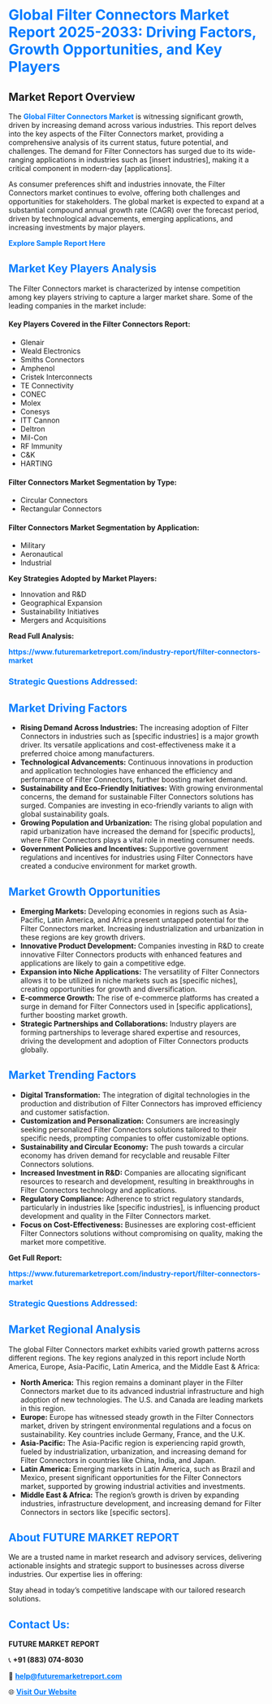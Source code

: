<h1 style="color: #007BFF;">Global Filter Connectors Market Report 2025-2033: Driving Factors, Growth Opportunities, and Key Players</h1>

<section id="overview">
<h2>Market Report Overview</h2>
<p>The <a href="https://www.futuremarketreport.com/industry-report/filter-connectors-market" style="color: #007BFF; text-decoration: none;"><strong>Global Filter Connectors Market</strong></a> is witnessing significant growth, driven by increasing demand across various industries. This report delves into the key aspects of the Filter Connectors market, providing a comprehensive analysis of its current status, future potential, and challenges. The demand for Filter Connectors has surged due to its wide-ranging applications in industries such as [insert industries], making it a critical component in modern-day [applications].</p>
<p>As consumer preferences shift and industries innovate, the Filter Connectors market continues to evolve, offering both challenges and opportunities for stakeholders. The global market is expected to expand at a substantial compound annual growth rate (CAGR) over the forecast period, driven by technological advancements, emerging applications, and increasing investments by major players.</p>
</section>

<section id="overview">
<p><a href="https://www.futuremarketreport.com/request-sample/reportId=81502" style="color: #007BFF; text-decoration: none;"><strong>Explore Sample Report Here</strong></a></p>
</section>

<section id="key-players">
<h2 style="color: #007BFF;">Market Key Players Analysis</h2>
<p>The Filter Connectors market is characterized by intense competition among key players striving to capture a larger market share. Some of the leading companies in the market include:</p>
<h4>Key Players Covered in the Filter Connectors Report:</h4>
<ul><li>Glenair</li><li>Weald Electronics</li><li>Smiths Connectors</li><li>Amphenol</li><li>Cristek Interconnects</li><li>TE Connectivity</li><li>CONEC</li><li>Molex</li><li>Conesys</li><li>ITT Cannon</li><li>Deltron</li><li>Mil-Con</li><li>RF Immunity</li><li>C&amp;K</li><li>HARTING</li></ul>
<h4>Filter Connectors Market Segmentation by Type:</h4>
<ul><li>Circular Connectors</li><li>Rectangular Connectors</li></ul>

<h4>Filter Connectors Market Segmentation by Application:</h4>
<ul><li>Military</li><li>Aeronautical</li><li>Industrial</li></ul>
<p><strong>Key Strategies Adopted by Market Players:</strong></p>
<ul>
<li>Innovation and R&D</li>
<li>Geographical Expansion</li>
<li>Sustainability Initiatives</li>
<li>Mergers and Acquisitions</li>
</ul>
</section>

<section>
<p><strong>Read Full Analysis: </strong></p><a href="https://www.futuremarketreport.com/industry-report/filter-connectors-market" style="color: #007BFF; text-decoration: none;"><strong>https://www.futuremarketreport.com/industry-report/filter-connectors-market</strong></a>
<h3 style="color: #007BFF;">Strategic Questions Addressed:</h3>
</section>

<section id="driving-factors">
<h2 style="color: #007BFF;">Market Driving Factors</h2>
<ul>
<li><strong>Rising Demand Across Industries:</strong> The increasing adoption of Filter Connectors in industries such as [specific industries] is a major growth driver. Its versatile applications and cost-effectiveness make it a preferred choice among manufacturers.</li>
<li><strong>Technological Advancements:</strong> Continuous innovations in production and application technologies have enhanced the efficiency and performance of Filter Connectors, further boosting market demand.</li>
<li><strong>Sustainability and Eco-Friendly Initiatives:</strong> With growing environmental concerns, the demand for sustainable Filter Connectors solutions has surged. Companies are investing in eco-friendly variants to align with global sustainability goals.</li>
<li><strong>Growing Population and Urbanization:</strong> The rising global population and rapid urbanization have increased the demand for [specific products], where Filter Connectors plays a vital role in meeting consumer needs.</li>
<li><strong>Government Policies and Incentives:</strong> Supportive government regulations and incentives for industries using Filter Connectors have created a conducive environment for market growth.</li>
</ul>
</section>

<section id="growth-opportunities">
<h2 style="color: #007BFF;">Market Growth Opportunities</h2>
<ul>
<li><strong>Emerging Markets:</strong> Developing economies in regions such as Asia-Pacific, Latin America, and Africa present untapped potential for the Filter Connectors market. Increasing industrialization and urbanization in these regions are key growth drivers.</li>
<li><strong>Innovative Product Development:</strong> Companies investing in R&D to create innovative Filter Connectors products with enhanced features and applications are likely to gain a competitive edge.</li>
<li><strong>Expansion into Niche Applications:</strong> The versatility of Filter Connectors allows it to be utilized in niche markets such as [specific niches], creating opportunities for growth and diversification.</li>
<li><strong>E-commerce Growth:</strong> The rise of e-commerce platforms has created a surge in demand for Filter Connectors used in [specific applications], further boosting market growth.</li>
<li><strong>Strategic Partnerships and Collaborations:</strong> Industry players are forming partnerships to leverage shared expertise and resources, driving the development and adoption of Filter Connectors products globally.</li>
</ul>
</section>

<section id="trending-factors">
<h2 style="color: #007BFF;">Market Trending Factors</h2>
<ul>
<li><strong>Digital Transformation:</strong> The integration of digital technologies in the production and distribution of Filter Connectors has improved efficiency and customer satisfaction.</li>
<li><strong>Customization and Personalization:</strong> Consumers are increasingly seeking personalized Filter Connectors solutions tailored to their specific needs, prompting companies to offer customizable options.</li>
<li><strong>Sustainability and Circular Economy:</strong> The push towards a circular economy has driven demand for recyclable and reusable Filter Connectors solutions.</li>
<li><strong>Increased Investment in R&D:</strong> Companies are allocating significant resources to research and development, resulting in breakthroughs in Filter Connectors technology and applications.</li>
<li><strong>Regulatory Compliance:</strong> Adherence to strict regulatory standards, particularly in industries like [specific industries], is influencing product development and quality in the Filter Connectors market.</li>
<li><strong>Focus on Cost-Effectiveness:</strong> Businesses are exploring cost-efficient Filter Connectors solutions without compromising on quality, making the market more competitive.</li>
</ul>
</section>

<section>
<p><strong>Get Full Report: </strong></p><a href="https://www.futuremarketreport.com/industry-report/filter-connectors-market" style="color: #007BFF; text-decoration: none;"><strong>https://www.futuremarketreport.com/industry-report/filter-connectors-market</strong></a>
<h3 style="color: #007BFF;">Strategic Questions Addressed:</h3>
</section>


<section id="regional-analysis">
<h2 style="color: #007BFF;">Market Regional Analysis</h2>
<p>The global Filter Connectors market exhibits varied growth patterns across different regions. The key regions analyzed in this report include North America, Europe, Asia-Pacific, Latin America, and the Middle East & Africa:</p>
<ul>
<li><strong>North America:</strong> This region remains a dominant player in the Filter Connectors market due to its advanced industrial infrastructure and high adoption of new technologies. The U.S. and Canada are leading markets in this region.</li>
<li><strong>Europe:</strong> Europe has witnessed steady growth in the Filter Connectors market, driven by stringent environmental regulations and a focus on sustainability. Key countries include Germany, France, and the U.K.</li>
<li><strong>Asia-Pacific:</strong> The Asia-Pacific region is experiencing rapid growth, fueled by industrialization, urbanization, and increasing demand for Filter Connectors in countries like China, India, and Japan.</li>
<li><strong>Latin America:</strong> Emerging markets in Latin America, such as Brazil and Mexico, present significant opportunities for the Filter Connectors market, supported by growing industrial activities and investments.</li>
<li><strong>Middle East & Africa:</strong> The region’s growth is driven by expanding industries, infrastructure development, and increasing demand for Filter Connectors in sectors like [specific sectors].</li>
</ul>
</section>

<footer>
<h2 style="color: #007BFF;">About FUTURE MARKET REPORT</h2>
<p>We are a trusted name in market research and advisory services, delivering actionable insights and strategic support to businesses across diverse industries. Our expertise lies in offering:</p>

<p>Stay ahead in today’s competitive landscape with our tailored research solutions.</p>

<h2 style="color: #007BFF;">Contact Us:</h2>
<p><strong>FUTURE MARKET REPORT</strong></p>
<p>📞 <strong>+91 (883) 074-8030</strong></p>
<p>📧 <strong><a href="mailto:help@futuremarketreport.com" style="color: #007BFF;">help@futuremarketreport.com</a></strong></p>
<p>🌐 <strong><a href="https://www.futuremarketreport.com/" style="color: #007BFF;">Visit Our Website</a></strong></p>
</footer>